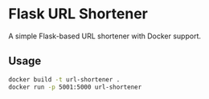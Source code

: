 # Flask URL Shortener

A simple Flask-based URL shortener with Docker support.

## Usage

```bash
docker build -t url-shortener .
docker run -p 5001:5000 url-shortener
